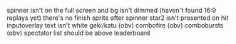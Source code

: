spinner isn't on the full screen and bg isn't dimmed (haven't found 16:9 replays yet)
there's no finish sprite after spinner
star2 isn't presented on hit
inputoverlay text isn't white 
geki/katu (obv)
combofire (obv)
combobursts (obv)
spectator list should be above leaderboard

